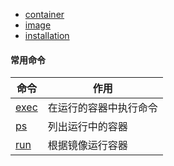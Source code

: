 - [container](/docker/container.md)
- [image](/docker/image.md)
- [installation](/docker/installation.md)

#### 常用命令

| 命令 | 作用 |
| - | - |
| [exec](/docker/exec.md) | 在运行的容器中执行命令 |
| [ps](/docker/ps.md) | 列出运行中的容器 |
| [run](/docker/run.md) | 根据镜像运行容器 |